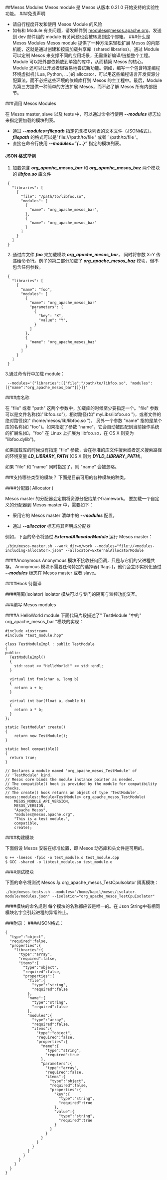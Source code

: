 ##Mesos Modules
Mesos module 是 Mesos 从版本 0.21.0 开始支持的实验性功能。
###免责声明
- 请自行程度开发和使用 Mesos Module 的风险
- 如有和 Module 有关问题，请发邮件到 modules@mesos.apache.org。发送到 dev 邮件组的 module 有关问题也会被转发到这个邮箱。
###什么是 Mesos Modules
Mesos module 提供了一种方法来轻松扩展 Mesos 的内部机能，这就是通过创建和按需加载共享库（shared libraries）。通过 Module 可以定制 Mesos 来支撑不同的应用场景，无需重新编译/链接整个工程。 Module 可以把外部依赖放到单独的库中，从而精简 Mesos 的核心。 Module 还可以让开发者很容易地尝试新功能。例如，编写一个包含特定编程环境虚拟机( Lua, Python, … )的 allocator，可以用这些编程语言开发资源分配算法，而不必把这些环境的依赖库打到 Mesos 的主工程中。最后，Module 为第三方提供一种简单的方法扩展 Mesos，而不必了解 Mesos 所有内部细节。

###调用 Mesos Modules

在 Mesos master, slave 以及 tests 中，可以通过命令行使用 ***--modules*** 标志位来指定要加载的模块列表。
- 通过 ***--modules=filepath*** 指定包含模块列表的文本文件（JSON格式）。***filepath*** 的格式可以是‘ file:///path/to/file ’ 或者 ‘ /path/to/file ’。
- 直接在命令行使用 ***--modules="{...}"*** 指定的模块列表。

#### JSON 格式举例

1. 加载包含 ***org_apache_mesos_bar*** 和 ***org_apache_mesos_baz*** 两个模块的 ***libfoo.so*** 库文件
```
 {
   "libraries": [
     {
       "file": "/path/to/libfoo.so",
       "modules": [
         {
           "name": "org_apache_mesos_bar",
         },
         {
           "name": "org_apache_mesos_baz"
         }
       ]
     }
   ]
 }
```

2. 通过库文件 ***foo*** 来加载模块  ***org_apache_mesos_bar***， 同时将参数 X=Y 传递给命令行。例子的第二部分加载了 ***org_apache_mesos_baz*** 模块，但不包含任何参数。
```
 {
   "libraries": [
     {
       "name": "foo",
       "modules": [
         {
           "name": "org_apache_mesos_bar"
           "parameters": [
             {
               "key": "X",
               "value": "Y",
             }
           ]
         },
         {
           "name": "org_apache_mesos_baz"
         }
       ]
     }
   ]
 }
```

3.通过命令行中加载 module：
```
 --modules='{"libraries":[{"file":"/path/to/libfoo.so", "modules":[{"name":"org_apache_mesos_bar"}]}]}'
```
####库名称

在 "file" 或者 "path" 这两个参数中，加载库的时候至少要指定一个。"file" 参数可以是文件名称(如"libfoo.so")，相对路径(如" myLibs/libfoo.so ")，或者文件的绝对路径(如" /home/mesos/lib/libfoo.so ")。
另外一个参数 "name" 指的是某个库的名称(如 "foo")。如果指定了参数 "name"，它会自动被匹配到当前操作系统的扩展名(如，"foo" 在 Linux 上扩展为 libfoo.so，在 OS X 则变为 "libfoo.dylib")。

如果加载库的时候没有指定 "file" 参数，会在标准的库文件搜索或者定义搜索路径的环境变量 ***LD\_LIBRARY\_PATH*** (OS X 则为 ***DYLD\_LIBRARY\_PATH***)。

如果 "file" 和 "name" 同时指定了，则 "name" 会被忽略。

###支持哪些类型的模块？
下面是目前可用的各种模块的种类。

####分配器( Allocator )

Mesos master 的分配器会定期将资源分配给某个framework。
要加载一个自定义的分配器到 Mesos master 中，需要如下：

- 采用它的 Mesos master 清单中的 ***--modules*** 配置。

- 通过 ***--allocator*** 标志将其声明成分配器

例如，下面的命令将通过 ***ExternalAllocatorModule*** 运行 Mesos master：
```
./bin/mesos-master.sh --work_dir=m/work --modules="file://<modules-including-allocator>.json" --allocator=ExternalAllocatorModule
```

####Anonymous
Anonymous 模块不接收任何回调，只是与它们的父进程共存。
Anonymous 模块不需要任何特定的选择器( flags )，他们会立即实例化通过 ***--modules*** 标志在 Mesos master 或者 slave。

####Hook
待翻译

####隔离(Isolator)
Isolator 模块可以与专门的隔离与监控功能交互。

###编写 Mesos modules

####A HelloWorld module
下面代码片段描述了" TestModule "中的" org_apache_mesos_bar "模块的实现：

```
#include <iostream>
#include "test_module.hpp"

class TestModuleImpl : public TestModule
{
public:
  TestModuleImpl()
  {
    std::cout << "HelloWorld!" << std::endl;
  }

  virtual int foo(char a, long b)
  {
    return a + b;
  }

  virtual int bar(float a, double b)
  {
    return a * b;
  }
};

static TestModule* create()
{
    return new TestModule();
}

static bool compatible()
{
  return true;
}

// Declares a module named 'org_apache_mesos_TestModule' of
// 'TestModule' kind.
// Mesos core binds the module instance pointer as needed.
// The compatible() hook is provided by the module for compatibility checks.
// The create() hook returns an object of type 'TestModule'.
mesos::modules::Module<TestModule> org_apache_mesos_TestModule(
    MESOS_MODULE_API_VERSION,
    MESOS_VERSION,
    "Apache Mesos",
    "modules@mesos.apache.org",
    "This is a test module.",
    compatible,
    create);
```

####构建模块

下面假设 Mesos 安装在标准位置，即 Mesos 动态库和头文件是可用的。
```
G ++ -lmesos -fpic -o test_module.o test_module.cpp
$ GCC -shared -o libtest_module.so test_module.o
```
####测试模块

下面的命令将测试 Mesos 与 org_apache_mesos_TestCpuIsolator 隔离模块：
```
./bin/mesos-tests.sh --modules="/home/kapil/mesos/isolator-module/modules.json" --isolation="org_apache_mesos_TestCpuIsolator"
``` 

####模块的命名规则
每个模块的名称都应该是唯一的。在 Json String中有相同模块名字会引起进程的异常终止。

###附录：
####JSON格式：

```
{
  "type":"object",
  "required":false,
  "properties":{
    "libraries":{
      "type":"array",
      "required":false,
      "items":{
        "type":"object",
        "required":false,
        "properties":{
          "file":{
            "type":"string",
            "required":false
          },
          "name":{
            "type":"string",
            "required":false
          },
          "modules":{
            "type":"array",
            "required":false,
            "items":{
              "type":"object",
              "required":false,
              "properties":{
                "name":{
                  "type":"string",
                  "required":true
                },
                "parameters":{
                  "type":"array",
                  "required":false,
                  "items":{
                    "type":"object",
                    "required":false,
                    "properties":{
                      "key":{
                        "type":"string",
                        "required":true
                      },
                      "value":{
                        "type":"string",
                        "required":true
                      }
                    }
                  }
                }
              }
            }
          }
        }
      }
    }
  }
}
```
